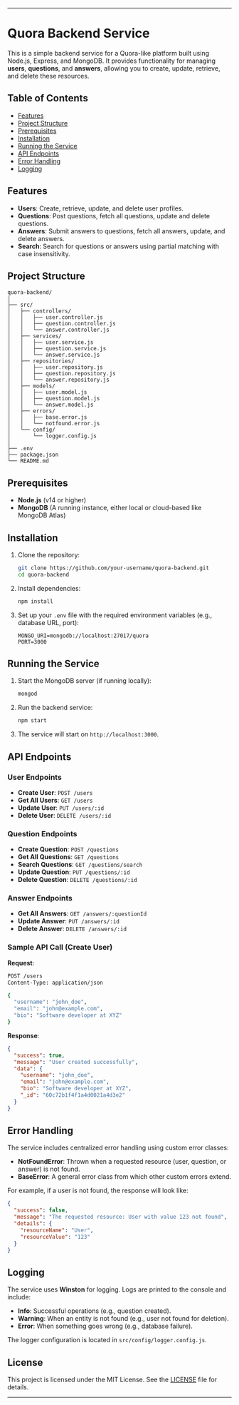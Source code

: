 
---

# Quora Backend Service

This is a simple backend service for a Quora-like platform built using Node.js, Express, and MongoDB. It provides functionality for managing **users**, **questions**, and **answers**, allowing you to create, update, retrieve, and delete these resources.

## Table of Contents

- [Features](#features)
- [Project Structure](#project-structure)
- [Prerequisites](#prerequisites)
- [Installation](#installation)
- [Running the Service](#running-the-service)
- [API Endpoints](#api-endpoints)
- [Error Handling](#error-handling)
- [Logging](#logging)

## Features

- **Users**: Create, retrieve, update, and delete user profiles.
- **Questions**: Post questions, fetch all questions, update and delete questions.
- **Answers**: Submit answers to questions, fetch all answers, update, and delete answers.
- **Search**: Search for questions or answers using partial matching with case insensitivity.

## Project Structure

```
quora-backend/
│
├── src/
│   ├── controllers/
│   │   ├── user.controller.js
│   │   ├── question.controller.js
│   │   └── answer.controller.js
│   ├── services/
│   │   ├── user.service.js
│   │   ├── question.service.js
│   │   └── answer.service.js
│   ├── repositories/
│   │   ├── user.repository.js
│   │   ├── question.repository.js
│   │   └── answer.repository.js
│   ├── models/
│   │   ├── user.model.js
│   │   ├── question.model.js
│   │   └── answer.model.js
│   ├── errors/
│   │   ├── base.error.js
│   │   └── notfound.error.js
│   └── config/
│       └── logger.config.js
│
├── .env
├── package.json
└── README.md
```

## Prerequisites

- **Node.js** (v14 or higher)
- **MongoDB** (A running instance, either local or cloud-based like MongoDB Atlas)

## Installation

1. Clone the repository:
   ```bash
   git clone https://github.com/your-username/quora-backend.git
   cd quora-backend
   ```

2. Install dependencies:
   ```bash
   npm install
   ```

3. Set up your `.env` file with the required environment variables (e.g., database URL, port):
   ```
   MONGO_URI=mongodb://localhost:27017/quora
   PORT=3000
   ```

## Running the Service

1. Start the MongoDB server (if running locally):
   ```bash
   mongod
   ```

2. Run the backend service:
   ```bash
   npm start
   ```

3. The service will start on `http://localhost:3000`.

## API Endpoints

### User Endpoints

- **Create User**: `POST /users`
- **Get All Users**: `GET /users`
- **Update User**: `PUT /users/:id`
- **Delete User**: `DELETE /users/:id`

### Question Endpoints

- **Create Question**: `POST /questions`
- **Get All Questions**: `GET /questions`
- **Search Questions**: `GET /questions/search`
- **Update Question**: `PUT /questions/:id`
- **Delete Question**: `DELETE /questions/:id`

### Answer Endpoints

- **Get All Answers**: `GET /answers/:questionId`
- **Update Answer**: `PUT /answers/:id`
- **Delete Answer**: `DELETE /answers/:id`

### Sample API Call (Create User)

**Request**:
```bash
POST /users
Content-Type: application/json

{
  "username": "john_doe",
  "email": "john@example.com",
  "bio": "Software developer at XYZ"
}
```

**Response**:
```json
{
  "success": true,
  "message": "User created successfully",
  "data": {
    "username": "john_doe",
    "email": "john@example.com",
    "bio": "Software developer at XYZ",
    "_id": "60c72b1f4f1a4d0021a4d3e2"
  }
}
```

## Error Handling

The service includes centralized error handling using custom error classes:

- **NotFoundError**: Thrown when a requested resource (user, question, or answer) is not found.
- **BaseError**: A general error class from which other custom errors extend.

For example, if a user is not found, the response will look like:
```json
{
  "success": false,
  "message": "The requested resource: User with value 123 not found",
  "details": {
    "resourceName": "User",
    "resourceValue": "123"
  }
}
```

## Logging

The service uses **Winston** for logging. Logs are printed to the console and include:

- **Info**: Successful operations (e.g., question created).
- **Warning**: When an entity is not found (e.g., user not found for deletion).
- **Error**: When something goes wrong (e.g., database failure).

The logger configuration is located in `src/config/logger.config.js`.

## License

This project is licensed under the MIT License. See the [LICENSE](LICENSE) file for details.

---
